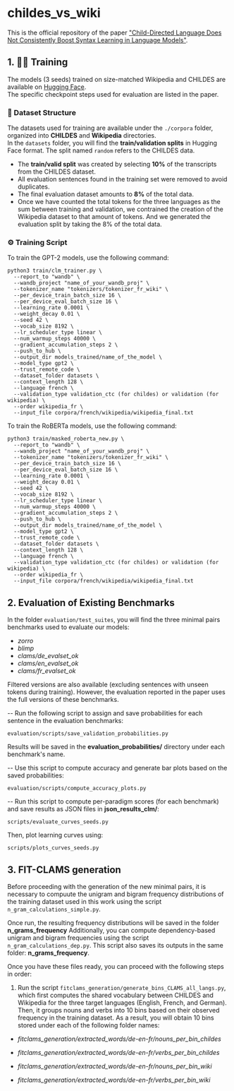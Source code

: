# childes_vs_wiki

This is the official repository of the paper ["Child-Directed Language Does Not Consistently Boost Syntax Learning in Language Models"](https://arxiv.org/abs/2505.23689).

## 1. 🏋️‍♂️ Training

The models (3 seeds) trained on size-matched Wikipedia and CHILDES are available on [Hugging Face](https://huggingface.co/fpadovani).  
The specific checkpoint steps used for evaluation are listed in the paper.

### 📁 Dataset Structure

The datasets used for training are available under the `./corpora` folder, organized into **CHILDES** and **Wikipedia** directories.  
In the `datasets` folder, you will find the **train/validation splits** in Hugging Face format. The split named `random` refers to the CHILDES data.

- The **train/valid split** was created by selecting **10%** of the transcripts from the CHILDES dataset.
- All evaluation sentences found in the training set were removed to avoid duplicates.
- The final evaluation dataset amounts to **8%** of the total data.
- Once we have counted the total tokens for the three languages as the sum between training and validation, we contrained the creation of the Wikipedia dataset to that amount of tokens. And we generated the evaluation split by taking the 8% of the total data.


### ⚙️ Training Script

To train the GPT-2 models, use the following command:

```
python3 train/clm_trainer.py \
  --report_to "wandb" \
  --wandb_project "name_of_your_wandb_proj" \
  --tokenizer_name "tokenizers/tokenizer_fr_wiki" \
  --per_device_train_batch_size 16 \
  --per_device_eval_batch_size 16 \
  --learning_rate 0.0001 \
  --weight_decay 0.01 \
  --seed 42 \
  --vocab_size 8192 \
  --lr_scheduler_type linear \
  --num_warmup_steps 40000 \
  --gradient_accumulation_steps 2 \
  --push_to_hub \
  --output_dir models_trained/name_of_the_model \
  --model_type gpt2 \
  --trust_remote_code \
  --dataset_folder datasets \
  --context_length 128 \
  --language french \
  --validation_type validation_ctc (for childes) or validation (for wikipedia) \
  --order wikipedia_fr \
  --input_file corpora/french/wikipedia/wikipedia_final.txt
```

To train the RoBERTa models, use the following command:

```
python3 train/masked_roberta_new.py \
  --report_to "wandb" \
  --wandb_project "name_of_your_wandb_proj" \
  --tokenizer_name "tokenizers/tokenizer_fr_wiki" \
  --per_device_train_batch_size 16 \
  --per_device_eval_batch_size 16 \
  --learning_rate 0.0001 \
  --weight_decay 0.01 \
  --seed 42 \
  --vocab_size 8192 \
  --lr_scheduler_type linear \
  --num_warmup_steps 40000 \
  --gradient_accumulation_steps 2 \
  --push_to_hub \
  --output_dir models_trained/name_of_the_model \
  --model_type gpt2 \
  --trust_remote_code \
  --dataset_folder datasets \
  --context_length 128 \
  --language french \
  --validation_type validation_ctc (for childes) or validation (for wikipedia) \
  --order wikipedia_fr \
  --input_file corpora/french/wikipedia/wikipedia_final.txt
  ```

## 2. Evaluation of Existing Benchmarks
In the folder `evaluation/test_suites`, you will find the three minimal pairs benchmarks used to evaluate our models:

- *zorro*
- *blimp*
- *clams/de_evalset_ok*
- *clams/en_evalset_ok*
- *clams/fr_evalset_ok*

Filtered versions are also available (excluding sentences with unseen tokens during training).
However, the evaluation reported in the paper uses the full versions of these benchmarks.

-- Run the following script to assign and save probabilities for each sentence in the evaluation benchmarks:

```evaluation/scripts/save_validation_probabilities.py```

Results will be saved in the **evaluation_probabilities/** directory under each benchmark's name.

-- Use this script to compute accuracy and generate bar plots based on the saved probabilities:

```evaluation/scripts/compute_accuracy_plots.py```

-- Run this script to compute per-paradigm scores (for each benchmark) and save results as JSON files in **json_results_clm/**:

```scripts/evaluate_curves_seeds.py```

Then, plot learning curves using:

```scripts/plots_curves_seeds.py```

## 3. FIT-CLAMS generation
Before proceeding with the generation of the new minimal pairs, it is necessary to compuute the unigram and bigram frequency distributions of the training dataset used in this work using the script ```n_gram_calculations_simple.py```.

Once run, the resulting frequency distributions will be saved in the folder **n_grams_frequency**
Additionally, you can compute dependency-based unigram and bigram frequencies using the script ```n_gram_calculations_dep.py```.
This script also saves its outputs in the same folder: **n_grams_frequency**.


Once you have these files ready, you can proceed with the following steps in order:

1. Run the script ```fitclams_generation/generate_bins_CLAMS_all_langs.py```, which first computes the shared vocabulary between CHILDES and Wikipedia for the three target languages (English, French, and German). Then, it groups nouns and verbs into 10 bins based on their observed frequency in the training dataset.
As a result, you will obtain 10 bins stored under each of the following folder names:

- *fitclams_generation/extracted_words/de-en-fr/nouns_per_bin_childes*

- *fitclams_generation/extracted_words/de-en-fr/verbs_per_bin_childes*

- *fitclams_generation/extracted_words/de-en-fr/nouns_per_bin_wiki*

- *fitclams_generation/extracted_words/de-en-fr/verbs_per_bin_wiki*





